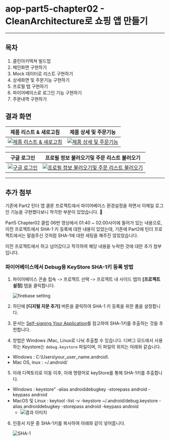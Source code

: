 # aop-part5-chapter02 - CleanArchitecture로 쇼핑 앱 만들기

------

## 목차

1. 클린아키텍쳐 빌드업
2. 메인화면 구현하기
3. Mock 데이터로 리스트 구현하기
4. 상세화면 및 주문기능 구현하기
5. 프로필 탭 구현하기
6. 파이어베이스로 로그인 기능 구현하기
7. 주문내역 구현하기

## 결과 화면

| 제품 리스트 & 새로고침                                       | 제품 상세 및 주문기능                                        |
| ------------------------------------------------------------ | ------------------------------------------------------------ |
| [![제품 리스트 & 새로고침](https://camo.githubusercontent.com/7b7e0fb744ae945b062b6bc448b44d7e141709ab819d302a681e1790edeef283/68747470733a2f2f696d6775722e636f6d2f3049456c3037632e6a7067)](https://camo.githubusercontent.com/7b7e0fb744ae945b062b6bc448b44d7e141709ab819d302a681e1790edeef283/68747470733a2f2f696d6775722e636f6d2f3049456c3037632e6a7067) | [![제품 상세 및 주문기능](https://camo.githubusercontent.com/84ec153239ff3925b18e37b12a4a94a0dfc8f8ddb65b78dc50498c486b2371ba/68747470733a2f2f696d6775722e636f6d2f50396c62696f722e6a7067)](https://camo.githubusercontent.com/84ec153239ff3925b18e37b12a4a94a0dfc8f8ddb65b78dc50498c486b2371ba/68747470733a2f2f696d6775722e636f6d2f50396c62696f722e6a7067) |

| 구글 로그인                                                  | 프로필 정보 불러오기및 주문 리스트 불러오기                  |
| ------------------------------------------------------------ | ------------------------------------------------------------ |
| [![구글 로그인](https://camo.githubusercontent.com/6373870e4c411f365f30ef0b253769b362f50d3b98dfa93270937fe12cdc4624/68747470733a2f2f696d6775722e636f6d2f4577795a7266662e6a7067)](https://camo.githubusercontent.com/6373870e4c411f365f30ef0b253769b362f50d3b98dfa93270937fe12cdc4624/68747470733a2f2f696d6775722e636f6d2f4577795a7266662e6a7067) | [![프로필 정보 불러오기및 주문 리스트 불러오기](https://camo.githubusercontent.com/2792389029afdd283f99607b79b0a96ea4310cc02bb286641e4431eb393d835d/68747470733a2f2f696d6775722e636f6d2f50493562466b452e6a7067)](https://camo.githubusercontent.com/2792389029afdd283f99607b79b0a96ea4310cc02bb286641e4431eb393d835d/68747470733a2f2f696d6775722e636f6d2f50493562466b452e6a7067) |

---

## 추가 첨부

기존에 Part2 틴더 앱 클론 프로젝트에서 파이어베이스 환경설정을 하면서 이메일 로그인 기능을 구현했다보니 착각한 부분이 있었습니다. 🙏

Part5 Chapter02 클립 06번 영상에서 01:40 ~ 02:00사이에 들어가 있는 내용으로, 이전 프로젝트에서 SHA-1 키 등록에 대한 내용이 있었는데, 기존에 Part2에 틴더 프로젝트에서는 말씀주신 것처럼 SHA-1에 대한 세팅을 해주진 않았었습니다.

이전 프로젝트에서 하고 넘어갔다고 착각하여 해당 내용을 누락한 것에 대한 추가 첨부입니다.

### 파이어베이스에서 Debug용 KeyStore SHA-1키 등록 방법

1. 파이어베이스 콘솔 접속 -> 프로젝트 선택 -> 프로젝트 내 사이드 탭의 **[프로젝트 설정]** 탭을 클릭합니다.

   ![firebase setting](https://imgur.com/q38gkr0.jpg)

2. 하단에 **[디지털 지문 추가]** 버튼을 클릭하여 SHA-1 키 등록을 위한 폼을 설정합니다.

3. 문서는 [Self-signing Your Application](https://developers.google.com/android/guides/client-auth#self-signing_your_application)를 참고하여 SHA-1키를 추출하는 것을 추천합니다.

4. 방법은 Windows /Mac, Linux로 나눠 추출할 수 있습니다.
   디버그 모드에서 사용하는 Keystore는 `debug.keystore` 파일이며, 이 파일의 위치는 아래와 같습니다.

- Windows : C:\Users\your_user_name.android\
- Mac OS, inux : ~/.android/

5. 아래 디렉토리로 이동 이후, 아래 명령어로 keyStore를 통해 SHA-1키를 추출합니다.

- Windows : keystore” -alias androiddebugkey -storepass android -keypass android
- MacOS 및 Linux : keytool -list -v -keystore ~/.android/debug.keystore -alias androiddebugkey -storepass android -keypass android
  - ![결과 이미지](https://imgur.com/B2NBb3o.jpg)

6. 인증서 지문 중 SHA-1키를 복사하여 아래와 같이 넣어줍니다.

   ![SHA-1](https://imgur.com/HQMHP8W.jpg)

   

